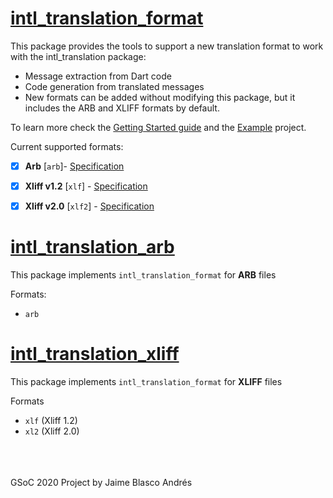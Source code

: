 
# [intl_translation_format](https://github.com/jamesblasco/intl_translation_format/tree/master/intl_translation_format)

This package provides the tools to support a new translation format to work with the intl_translation package: 

- Message extraction from Dart code
- Code generation from translated messages 
- New formats can be added without modifying this package, but it includes the ARB and XLIFF formats by default.

To learn more check the [Getting Started guide](https://github.com/jamesblasco/intl_translation_format#getting-started) and the [Example](https://github.com/jamesblasco/intl_translation_format/tree/master/intl_translation_format/example) project.


Current supported formats:

- [X] **Arb** [`arb`]- [Specification](https://github.com/google/app-resource-bundle)
- [X] **Xliff v1.2** [`xlf`] - [Specification](http://docs.oasis-open.org/xliff/v1.2/os/xliff-core.html)
- [X] **Xliff v2.0** [`xlf2`] - [Specification](http://docs.oasis-open.org/xliff/xliff-core/v2.0/xliff-core-v2.0.html)


# [intl_translation_arb](https://github.com/jamesblasco/intl_translation_format/tree/master/intl_translation_arb)

This package implements `intl_translation_format` for **ARB** files

Formats:
- `arb`

# [intl_translation_xliff](https://github.com/jamesblasco/intl_translation_format/tree/master/intl_translation_xliff)

This package implements `intl_translation_format` for **XLIFF** files

Formats 
- `xlf` (Xliff 1.2)
- `xl2` (Xliff 2.0)

<br><br><br>
GSoC 2020 Project by Jaime Blasco Andrés

